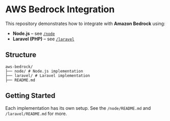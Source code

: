# AWS Bedrock Integration

This repository demonstrates how to integrate with **Amazon Bedrock** using:

- **Node.js** – see [`/node`](./node)
- **Laravel (PHP)** – see [`/laravel`](./laravel)

## Structure

```
aws-bedrock/
├── node/ # Node.js implementation
├── laravel/ # Laravel implementation
├── README.md
```

## Getting Started

Each implementation has its own setup. See the `/node/README.md` and `/laravel/README.md` for more.
